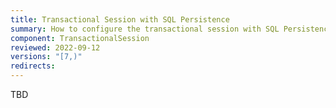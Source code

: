 ```yaml
---
title: Transactional Session with SQL Persistence
summary: How to configure the transactional session with SQL Persistence
component: TransactionalSession
reviewed: 2022-09-12
versions: "[7,)"
redirects:
---
```


TBD